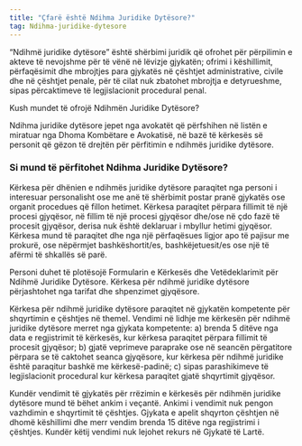 ```yaml
---
title: "Çfarë është Ndihma Juridike Dytësore?"
tag: Ndihma-juridike-dytesore
---
```


“Ndihmë juridike dytësore” është shërbimi juridik që ofrohet për përpilimin e akteve të nevojshme për të vënë në lëvizje gjykatën; ofrimi i këshillimit, përfaqësimit dhe mbrojtjes para gjykatës në çështjet administrative, civile dhe në çështjet penale, për të cilat nuk zbatohet mbrojtja e detyrueshme, sipas përcaktimeve të legjislacionit procedural penal.

Kush mundet të ofrojë Ndihmën Juridike Dytësore?

Ndihma juridike dytësore jepet nga avokatët që përfshihen në listën e miratuar nga Dhoma Kombëtare e Avokatisë, në bazë të kërkesës së personit që gëzon të drejtën për përfitimin e ndihmës juridike dytësore.

### Si mund të përfitohet Ndihma Juridike Dytësore?

Kërkesa për dhënien e ndihmës juridike dytësore paraqitet nga personi i interesuar personalisht ose me anë të shërbimit postar pranë gjykatës ose organit procedues që fillon hetimet. Kërkesa paraqitet përpara fillimit të një procesi gjyqësor, në fillim të një procesi gjyqësor dhe/ose në çdo fazë të procesit gjyqësor, derisa nuk është deklaruar i mbyllur hetimi gjyqësor. Kërkesa mund të paraqitet dhe nga një përfaqësues ligjor apo të pajisur me prokurë, ose nëpërmjet bashkëshortit/es, bashkëjetuesit/es ose një të afërmi të shkallës së parë.

Personi duhet të plotësojë Formularin e Kërkesës dhe Vetëdeklarimit për Ndihmë Juridike Dytësore. Kërkesa për ndihmë juridike dytësore përjashtohet nga tarifat dhe shpenzimet gjyqësore.

Kërkesa për ndihmë juridike dytësore paraqitet në gjykatën kompetente për shqyrtimin e çështjes në themel. Vendimi në lidhje me kërkesën për ndihmë juridike dytësore merret nga gjykata kompetente:
a) brenda 5 ditëve nga data e regjistrimit të kërkesës, kur kërkesa paraqitet përpara fillimit të procesit gjyqësor;
b) gjatë veprimeve paraprake ose në seancën përgatitore përpara se të caktohet seanca gjyqësore, kur kërkesa për ndihmë juridike është paraqitur bashkë me kërkesë-padinë;
c) sipas parashikimeve të legjislacionit procedural kur kërkesa paraqitet gjatë shqyrtimit gjyqësor.

Kundër vendimit të gjykatës për rrëzimin e kërkesës për ndihmën juridike dytësore mund të bëhet ankim i veçantë. Ankimi i vendimit nuk pengon vazhdimin e shqyrtimit të çështjes. Gjykata e apelit shqyrton çështjen në dhomë këshillimi dhe merr vendim brenda 15 ditëve nga regjistrimi i çështjes. Kundër këtij vendimi nuk lejohet rekurs në Gjykatë të Lartë.



